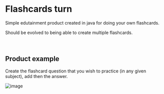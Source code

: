 <br />    

# Flashcards turn
Simple edutainment product created in java for doing your own flashcards. 

Should be evolved to being able to create multiple flashcards.
<br />  
<br />  

## Product example
Create the flashcard question that you wish to practice (in any given subject), add then the answer. 
<br />  

![image](https://user-images.githubusercontent.com/93657779/186868767-918b0744-2f9a-476f-a32a-d07dbd49b51d.png)


